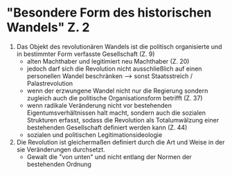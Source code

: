 # "Besondere Form des historischen Wandels" Z. 2
1. Das Objekt des revolutionären Wandels ist die politisch organisierte und in bestimmter Form verfasste Gesellschaft (Z. 9)
   + alten Machthaber und legitimiert neu Machthaber (Z. 20)
   + jedoch darf sich die Revolution nicht ausschließlich auf einen personellen Wandel beschränken --> sonst Staatsstreich / Palastrevolution
   + wenn der erzwungene Wandel nicht nur die Regierung sondern zugleich auch die politische Organisationsform betrifft (Z. 37)
   + wenn radikale Veränderung nicht vor bestehenden Eigentumsverhältnissen halt macht, sondern auch die sozialen Strukturen erfasst, sodass die Revolution als Totalumwälzung einer bestehenden Gesellschaft definiert werden kann (Z. 44)
   + sozialen und politischen Legitimationsideologie
2. Die Revolution ist gleichermaßen definiert durch die Art und Weise in der sie Veränderungen durchsetzt.
   + Gewalt die "von unten" und nicht entlang der Normen der bestehenden Ordnung